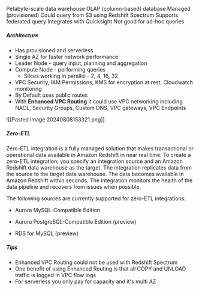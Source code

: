
Petabyte-scale data warehouse
OLAP (column-based) database
Managed (provisioned)
Could query from S3 using Redshift Spectrum
Supports federated query
Integrates with Quicksight
Not good for ad-hoc queries

##### Architecture
- Has provisioned and serverless
- Single AZ for faster network performance
- Leader Node - query input, planning and aggregation
- Compute Node - performing queries
	- Slices working in parallel - 2, 4, 16, 32 
- VPC Security, IAM Permissions, KMS for encryption at rest, Cloudwatch monitoring
- By Default uses public routes
- With **Enhanced VPC Routing** it could use VPC networking including NACL, Security Groups, Custom DNS, VPC gateways, VPC Endpoints

![[Pasted image 20240808153321.png]]


##### Zero-ETL
Zero-ETL integration is a fully managed solution that makes transactional or operational data available in Amazon Redshift in near real time.
To create a zero-ETL integration, you specify an integration source and an Amazon Redshift data warehouse as the target. The integration replicates data from the source to the target data warehouse. The data becomes available in Amazon Redshift within seconds. The integration monitors the health of the data pipeline and recovers from issues when possible.

The following sources are currently supported for zero-ETL integrations:

- Aurora MySQL-Compatible Edition
    
- Aurora PostgreSQL-Compatible Edition (preview)
    
- RDS for MySQL (preview)


##### Tips
- Enhanced VPC Routing could not be used with Redshift Spectrum
- One benefit of using Enhanced Routing is that all COPY and UNLOAD traffic is logged in VPC flow logs
- For serverless you only pay for capacity and it's multi AZ